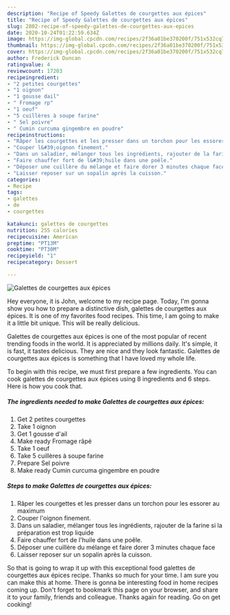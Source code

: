 ```yaml
---
description: "Recipe of Speedy Galettes de courgettes aux épices"
title: "Recipe of Speedy Galettes de courgettes aux épices"
slug: 2802-recipe-of-speedy-galettes-de-courgettes-aux-epices
date: 2020-10-24T01:22:59.634Z
image: https://img-global.cpcdn.com/recipes/2f36a01be370200f/751x532cq70/galettes-de-courgettes-aux-epices-photo-principale-de-la-recette.jpg
thumbnail: https://img-global.cpcdn.com/recipes/2f36a01be370200f/751x532cq70/galettes-de-courgettes-aux-epices-photo-principale-de-la-recette.jpg
cover: https://img-global.cpcdn.com/recipes/2f36a01be370200f/751x532cq70/galettes-de-courgettes-aux-epices-photo-principale-de-la-recette.jpg
author: Frederick Duncan
ratingvalue: 4
reviewcount: 17203
recipeingredient:
- "2 petites courgettes"
- "1 oignon"
- "1 gousse dail"
- " Fromage rp"
- "1 oeuf"
- "5 cuillères à soupe farine"
- " Sel poivre"
- " Cumin curcuma gingembre en poudre"
recipeinstructions:
- "Râper les courgettes et les presser dans un torchon pour les essorer au maximum"
- "Couper l&#39;oignon finement."
- "Dans un saladier, mélanger tous les ingrédients, rajouter de la farine si la préparation est trop liquide"
- "Faire chauffer fort de l&#39;huile dans une poêle."
- "Déposer une cuillère du mélange et faire dorer 3 minutes chaque face"
- "Laisser reposer sur un sopalin après la cuisson."
categories:
- Recipe
tags:
- galettes
- de
- courgettes

katakunci: galettes de courgettes 
nutrition: 255 calories
recipecuisine: American
preptime: "PT13M"
cooktime: "PT30M"
recipeyield: "1"
recipecategory: Dessert

---
```



![Galettes de courgettes aux épices](https://img-global.cpcdn.com/recipes/2f36a01be370200f/751x532cq70/galettes-de-courgettes-aux-epices-photo-principale-de-la-recette.jpg)

Hey everyone, it is John, welcome to my recipe page. Today, I'm gonna show you how to prepare a distinctive dish, galettes de courgettes aux épices. It is one of my favorites food recipes. This time, I am going to make it a little bit unique. This will be really delicious.

Galettes de courgettes aux épices is one of the most popular of recent trending foods in the world. It is appreciated by millions daily. It's simple, it is fast, it tastes delicious. They are nice and they look fantastic. Galettes de courgettes aux épices is something that I have loved my whole life.




To begin with this recipe, we must first prepare a few ingredients. You can cook galettes de courgettes aux épices using 8 ingredients and 6 steps. Here is how you cook that.

<!--inarticleads1-->

##### The ingredients needed to make Galettes de courgettes aux épices:

1. Get 2 petites courgettes
1. Take 1 oignon
1. Get 1 gousse d&#39;ail
1. Make ready  Fromage râpé
1. Take 1 oeuf
1. Take 5 cuillères à soupe farine
1. Prepare  Sel poivre
1. Make ready  Cumin curcuma gingembre en poudre




<!--inarticleads2-->

##### Steps to make Galettes de courgettes aux épices:

1. Râper les courgettes et les presser dans un torchon pour les essorer au maximum
1. Couper l&#39;oignon finement.
1. Dans un saladier, mélanger tous les ingrédients, rajouter de la farine si la préparation est trop liquide
1. Faire chauffer fort de l&#39;huile dans une poêle.
1. Déposer une cuillère du mélange et faire dorer 3 minutes chaque face
1. Laisser reposer sur un sopalin après la cuisson.




So that is going to wrap it up with this exceptional food galettes de courgettes aux épices recipe. Thanks so much for your time. I am sure you can make this at home. There is gonna be interesting food in home recipes coming up. Don't forget to bookmark this page on your browser, and share it to your family, friends and colleague. Thanks again for reading. Go on get cooking!
